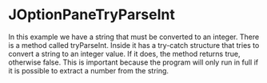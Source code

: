 # JOptionPaneTryParseInt
In this example we have a string that must be converted to an integer. There is a method called tryParseInt. Inside it has a try-catch structure that tries to convert a string to an integer value. If it does, the method returns true, otherwise false. This is important because the program will only run in full if it is possible to extract a number from the string.

